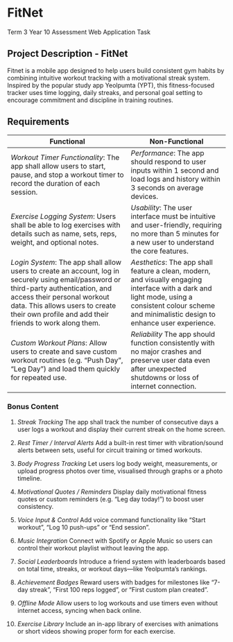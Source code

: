 # FitNet
Term 3 Year 10 Assessment Web Application Task

## Project Description - FitNet
Fitnet is a mobile app designed to help users build consistent gym habits by combining intuitive workout tracking with a motivational streak system. Inspired by the popular study app Yeolpumta (YPT), this fitness-focused tracker uses time logging, daily streaks, and personal goal setting to encourage commitment and discipline in training routines.

## Requirements
| **Functional** | **Non-Functional** |
| ----------- | ----------- |
| *Workout Timer Functionality*: The app shall allow users to start, pause, and stop a workout timer to record the duration of each session. | *Performance*: The app should respond to user inputs within 1 second and load logs and history within 3 seconds on average devices.|
| *Exercise Logging System*: Users shall be able to log exercises with details such as name, sets, reps, weight, and optional notes. | *Usability*: The user interface must be intuitive and user-friendly, requiring no more than 5 minutes for a new user to understand the core features.|
| *Login System*: The app shall allow users to create an account, log in securely using email/password or third-party authentication, and access their personal workout data. This allows users to create their own profile and add their friends to work along them. | *Aesthetics*: The app shall feature a clean, modern, and visually engaging interface with a dark and light mode, using a consistent colour scheme and minimalistic design to enhance user experience. |
| *Custom Workout Plans*: Allow users to create and save custom workout routines (e.g. “Push Day”, “Leg Day”) and load them quickly for repeated use. | *Reliability* The app should function consistently with no major crashes and preserve user data even after unexpected shutdowns or loss of internet connection. |

### Bonus Content
1. *Streak Tracking*
The app shall track the number of consecutive days a user logs a workout and display their current streak on the home screen.

2. *Rest Timer / Interval Alerts*
Add a built-in rest timer with vibration/sound alerts between sets, useful for circuit training or timed workouts.

3. *Body Progress Tracking*
Let users log body weight, measurements, or upload progress photos over time, visualised through graphs or a photo timeline.

4. *Motivational Quotes / Reminders*
Display daily motivational fitness quotes or custom reminders (e.g. “Leg day today!”) to boost user consistency.

5. *Voice Input & Control*
Add voice command functionality like “Start workout”, “Log 10 push-ups” or “End session”.

6. *Music Integration*
Connect with Spotify or Apple Music so users can control their workout playlist without leaving the app.

7. *Social Leaderboards*
Introduce a friend system with leaderboards based on total time, streaks, or workout days—like Yeolpumta’s rankings.

8. *Achievement Badges*
Reward users with badges for milestones like “7-day streak”, “First 100 reps logged”, or “First custom plan created”.

9. *Offline Mode*
Allow users to log workouts and use timers even without internet access, syncing when back online.

10. *Exercise Library*
Include an in-app library of exercises with animations or short videos showing proper form for each exercise.